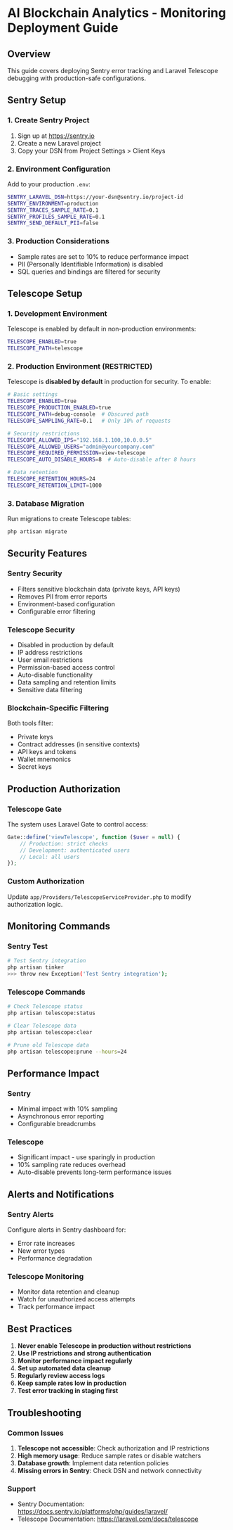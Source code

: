 # AI Blockchain Analytics - Monitoring Deployment Guide

## Overview
This guide covers deploying Sentry error tracking and Laravel Telescope debugging with production-safe configurations.

## Sentry Setup

### 1. Create Sentry Project
1. Sign up at https://sentry.io
2. Create a new Laravel project
3. Copy your DSN from Project Settings > Client Keys

### 2. Environment Configuration
Add to your production `.env`:
```bash
SENTRY_LARAVEL_DSN=https://your-dsn@sentry.io/project-id
SENTRY_ENVIRONMENT=production
SENTRY_TRACES_SAMPLE_RATE=0.1
SENTRY_PROFILES_SAMPLE_RATE=0.1
SENTRY_SEND_DEFAULT_PII=false
```

### 3. Production Considerations
- Sample rates are set to 10% to reduce performance impact
- PII (Personally Identifiable Information) is disabled
- SQL queries and bindings are filtered for security

## Telescope Setup

### 1. Development Environment
Telescope is enabled by default in non-production environments:
```bash
TELESCOPE_ENABLED=true
TELESCOPE_PATH=telescope
```

### 2. Production Environment (RESTRICTED)
Telescope is **disabled by default** in production for security. To enable:

```bash
# Basic settings
TELESCOPE_ENABLED=true
TELESCOPE_PRODUCTION_ENABLED=true
TELESCOPE_PATH=debug-console  # Obscured path
TELESCOPE_SAMPLING_RATE=0.1   # Only 10% of requests

# Security restrictions
TELESCOPE_ALLOWED_IPS="192.168.1.100,10.0.0.5"
TELESCOPE_ALLOWED_USERS="admin@yourcompany.com"
TELESCOPE_REQUIRED_PERMISSION=view-telescope
TELESCOPE_AUTO_DISABLE_HOURS=8  # Auto-disable after 8 hours

# Data retention
TELESCOPE_RETENTION_HOURS=24
TELESCOPE_RETENTION_LIMIT=1000
```

### 3. Database Migration
Run migrations to create Telescope tables:
```bash
php artisan migrate
```

## Security Features

### Sentry Security
- Filters sensitive blockchain data (private keys, API keys)
- Removes PII from error reports
- Environment-based configuration
- Configurable error filtering

### Telescope Security
- Disabled in production by default
- IP address restrictions
- User email restrictions
- Permission-based access control
- Auto-disable functionality
- Data sampling and retention limits
- Sensitive data filtering

### Blockchain-Specific Filtering
Both tools filter:
- Private keys
- Contract addresses (in sensitive contexts)
- API keys and tokens
- Wallet mnemonics
- Secret keys

## Production Authorization

### Telescope Gate
The system uses Laravel Gate to control access:
```php
Gate::define('viewTelescope', function ($user = null) {
    // Production: strict checks
    // Development: authenticated users
    // Local: all users
});
```

### Custom Authorization
Update `app/Providers/TelescopeServiceProvider.php` to modify authorization logic.

## Monitoring Commands

### Sentry Test
```bash
# Test Sentry integration
php artisan tinker
>>> throw new Exception('Test Sentry integration');
```

### Telescope Commands
```bash
# Check Telescope status
php artisan telescope:status

# Clear Telescope data
php artisan telescope:clear

# Prune old Telescope data
php artisan telescope:prune --hours=24
```

## Performance Impact

### Sentry
- Minimal impact with 10% sampling
- Asynchronous error reporting
- Configurable breadcrumbs

### Telescope
- Significant impact - use sparingly in production
- 10% sampling rate reduces overhead
- Auto-disable prevents long-term performance issues

## Alerts and Notifications

### Sentry Alerts
Configure alerts in Sentry dashboard for:
- Error rate increases
- New error types
- Performance degradation

### Telescope Monitoring
- Monitor data retention and cleanup
- Watch for unauthorized access attempts
- Track performance impact

## Best Practices

1. **Never enable Telescope in production without restrictions**
2. **Use IP restrictions and strong authentication**
3. **Monitor performance impact regularly**
4. **Set up automated data cleanup**
5. **Regularly review access logs**
6. **Keep sample rates low in production**
7. **Test error tracking in staging first**

## Troubleshooting

### Common Issues
1. **Telescope not accessible**: Check authorization and IP restrictions
2. **High memory usage**: Reduce sample rates or disable watchers
3. **Database growth**: Implement data retention policies
4. **Missing errors in Sentry**: Check DSN and network connectivity

### Support
- Sentry Documentation: https://docs.sentry.io/platforms/php/guides/laravel/
- Telescope Documentation: https://laravel.com/docs/telescope
